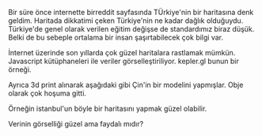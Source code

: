 Bir süre önce internette birreddit sayfasında TÜrkiye'nin bir haritasına denk geldim.
Haritada dikkatimi çeken Türkiye'nin ne kadar dağlık olduğuydu. 
Türkiye'de genel olarak verilen eğitim değişse de standardımız biraz düşük.
Belki de bu sebeple ortalama bir insan şaşırtabilecek çok bilgi var.

İnternet üzerinde son yıllarda çok güzel haritalara rastlamak mümkün. Javascript kütüphaneleri ile veriler görselleştiriliyor. kepler.gl bunun bir örneği.

Ayrıca 3d print alınarak aşağıdaki gibi Çin'in bir modelini yapmışlar. Obje olarak çok hoşuma gitti.

Örneğin istanbul'un böyle bir haritasını yapmak güzel olabilir.

Verinin görselliği güzel ama faydalı mıdır?
